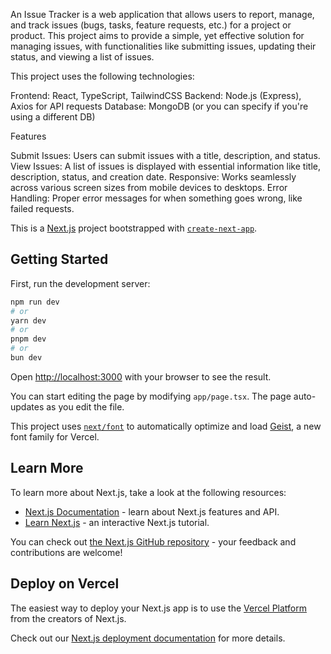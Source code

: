 An Issue Tracker is a web application that allows users to report, manage, and track issues (bugs, tasks, feature requests, etc.) for a project or product. This project aims to provide a simple, yet effective solution for managing issues, with functionalities like submitting issues, updating their status, and viewing a list of issues.

This project uses the following technologies:

Frontend: React, TypeScript, TailwindCSS
Backend: Node.js (Express), Axios for API requests
Database: MongoDB (or you can specify if you're using a different DB)

Features

Submit Issues: Users can submit issues with a title, description, and status.
View Issues: A list of issues is displayed with essential information like title, description, status, and creation date.
Responsive: Works seamlessly across various screen sizes from mobile devices to desktops.
Error Handling: Proper error messages for when something goes wrong, like failed requests.





This is a [Next.js](https://nextjs.org) project bootstrapped with [`create-next-app`](https://nextjs.org/docs/app/api-reference/cli/create-next-app).

## Getting Started

First, run the development server:

```bash
npm run dev
# or
yarn dev
# or
pnpm dev
# or
bun dev
```

Open [http://localhost:3000](http://localhost:3000) with your browser to see the result.

You can start editing the page by modifying `app/page.tsx`. The page auto-updates as you edit the file.

This project uses [`next/font`](https://nextjs.org/docs/app/building-your-application/optimizing/fonts) to automatically optimize and load [Geist](https://vercel.com/font), a new font family for Vercel.

## Learn More

To learn more about Next.js, take a look at the following resources:

- [Next.js Documentation](https://nextjs.org/docs) - learn about Next.js features and API.
- [Learn Next.js](https://nextjs.org/learn) - an interactive Next.js tutorial.

You can check out [the Next.js GitHub repository](https://github.com/vercel/next.js) - your feedback and contributions are welcome!

## Deploy on Vercel

The easiest way to deploy your Next.js app is to use the [Vercel Platform](https://vercel.com/new?utm_medium=default-template&filter=next.js&utm_source=create-next-app&utm_campaign=create-next-app-readme) from the creators of Next.js.

Check out our [Next.js deployment documentation](https://nextjs.org/docs/app/building-your-application/deploying) for more details.

